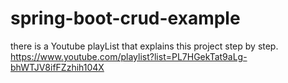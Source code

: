 # spring-boot-crud-example
there is a Youtube playList that explains this project step by step.
https://www.youtube.com/playlist?list=PL7HGekTat9aLg-bhWTJV8ifFZzhih104X

